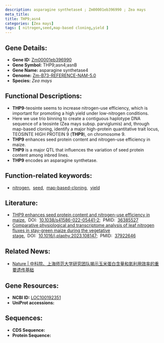 ```yaml
---
description: asparagine synthetase4 ; Zm00001eb396990 ; Zea mays
meta_title:
title: THP9;asn4
categories: [Zea mays]
tags: [ nitrogen,seed,map-based cloning,yield ]
---
```


## Gene Details:
- **Gene ID:**	[Zm00001eb396990](https://www.maizegdb.org/gene_center/gene/Zm00001eb396990)
- **Gene Symbol:** THP9;asn4;asnB
- **Gene Name:** asparagine synthetase4
- **Genome:** [Zm-B73-REFERENCE-NAM-5.0](https://www.maizegdb.org/genome/assembly/Zm-B73-REFERENCE-NAM-5.0)
- **Species:** *Zea mays*

## Functional Descriptions:
   - **THP9**-teosinte seems to increase nitrogen-use efficiency, which is important for promoting a high yield under low-nitrogen conditions.
   - Here we use trio binning to create a contiguous haplotype DNA sequence of a teosinte (Zea mays subsp. parviglumis) and, through map-based cloning, identify a major high-protein quantitative trait locus, TEOSINTE HIGH PROTEIN 9 (**THP9**), on chromosome 9.
   - **THP9** enhances seed protein content and nitrogen-use efficiency in maize.
   - **THP9** is a major QTL that influences the variation of seed protein content among inbred lines.
   - **THP9** encodes an asparagine synthetase.

## Function-related keywords:
- [nitrogen](/tags/nitrogen/),&nbsp;&nbsp;[seed](/tags/seed/),&nbsp;&nbsp;[map-based-cloning](/tags/map-based-cloning/),&nbsp;&nbsp;[yield](/tags/yield/)

## Literature:
   - [THP9 enhances seed protein content and nitrogen-use efficiency in maize.]( https://www.nature.com/articles/s41586-022-05441-2)&nbsp;&nbsp;DOI:&nbsp;&nbsp;[10.1038/s41586-022-05441-2](https://www.nature.com/articles/s41586-022-05441-2);&nbsp;&nbsp;PMID:&nbsp;&nbsp;[36385527](https://pubmed.ncbi.nlm.nih.gov/36385527/)
   - [Comparative physiological and transcriptome analysis of leaf nitrogen fluxes in stay-green maize during the vegetative stage.]( https://www.sciencedirect.com/science/article/pii/S0981942823006587?via%3Dihub)&nbsp;&nbsp;DOI:&nbsp;&nbsp;[10.1016/j.plaphy.2023.108147](https://www.sciencedirect.com/science/article/pii/S0981942823006587?via%3Dihub);&nbsp;&nbsp;PMID:&nbsp;&nbsp;[37922646](https://pubmed.ncbi.nlm.nih.gov/37922646/)

## Related News:
   - [Nature | 中科院、上海师范大学研究团队揭示玉米蛋白含量和氮利用效率的重要遗传基础](https://mp.weixin.qq.com/s?__biz=MzU3ODY3MDM0NA==&mid=2247523883&idx=1&sn=04de1f288a8137988e4785ac56980f0b&chksm=fd73044cca048d5a55d2dc3bd08f9b5f3386de294f510209404086ea426c9e24aaf12f3bb501&scene=27#wechat_redirect)

## Gene Resources:
- **NCBI ID:** [LOC100192351](https://www.ncbi.nlm.nih.gov/gene/?term=LOC100192351)
- **UniProt accessions:** [](https://www.uniprot.org/uniprotkb//entry)



## Sequences:
- **CDS Sequence:**
- **Protein Sequence:**
